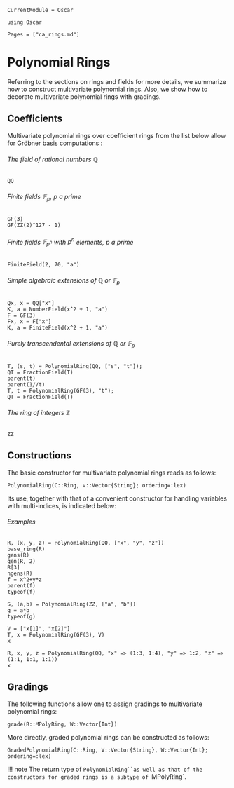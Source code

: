```@meta
CurrentModule = Oscar
```

```@setup oscar
using Oscar
```

```@contents
Pages = ["ca_rings.md"]
```

# Polynomial Rings

Referring to the sections on rings and fields for more details, we summarize how
to construct multivariate polynomial rings. Also, we show how to decorate
multivariate polynomial rings with gradings.

## Coefficients

Multivariate polynomial rings over coefficient rings from the list below allow for Gröbner basis computations :

###### The field of rational numbers $\mathbb{Q}$

```@repl oscar
QQ
```
###### Finite fields $\mathbb{F_p}$, $p$ a prime

```@repl oscar
GF(3)
GF(ZZ(2)^127 - 1)
```

###### Finite fields $\mathbb{F}_{p^n}$ with $p^n$ elements, $p$ a prime

```@repl oscar
FiniteField(2, 70, "a")
```

###### Simple algebraic extensions of $\mathbb{Q}$ or $\mathbb{F}_p$
  
```@repl oscar
Qx, x = QQ["x"]
K, a = NumberField(x^2 + 1, "a")
F = GF(3)
Fx, x = F["x"]
K, a = FiniteField(x^2 + 1, "a")
```

###### Purely transcendental extensions of $\mathbb{Q}$ or $\mathbb{F}_p$

```@repl oscar
T, (s, t) = PolynomialRing(QQ, ["s", "t"]);
QT = FractionField(T)
parent(t)
parent(1//t)
T, t = PolynomialRing(GF(3), "t");
QT = FractionField(T)
```

###### The ring of integers $\mathbb{Z}$

```@repl oscar
ZZ
```

## Constructions


The basic constructor for multivariate polynomial rings reads as follows:

```@julia
PolynomialRing(C::Ring, v::Vector{String}; ordering=:lex)
```

Its use, together with that of a convenient constructor for handling variables with multi-indices, is indicated below:

###### Examples

```@repl oscar
R, (x, y, z) = PolynomialRing(QQ, ["x", "y", "z"])
base_ring(R)
gens(R)
gen(R, 2)
R[3]
ngens(R)
f = x^2+y*z
parent(f)
typeof(f)
```

```@repl oscar
S, (a,b) = PolynomialRing(ZZ, ["a", "b"])
g = a*b
typeof(g)
```

```@repl oscar
V = ["x[1]", "x[2]"]
T, x = PolynomialRing(GF(3), V)
x
```

```@repl oscar
R, x, y, z = PolynomialRing(QQ, "x" => (1:3, 1:4), "y" => 1:2, "z" => (1:1, 1:1, 1:1))
x
```


## Gradings

The following functions allow one to assign gradings to multivariate polynomial rings:

```@docs
grade(R::MPolyRing, W::Vector{Int})
```

More directly, graded polynomial rings can be constructed as follows:

```@docs
GradedPolynomialRing(C::Ring, V::Vector{String}, W::Vector{Int}; ordering=:lex)
```

!!! note
    The return type of `PolynomialRing``as well as that of the constructors for graded rings is a subtype of `MPolyRing`.


